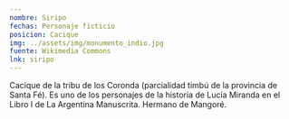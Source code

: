 ```yaml
---
nombre: Siripo
fechas: Personaje ficticio
posicion: Cacique
img: ../assets/img/monumento_indio.jpg
fuente: Wikimedia Commons
lnk: siripo
---
```


Cacique de la tribu de los Coronda (parcialidad timbú de la provincia de Santa Fé). Es uno de los personajes de la historia de Lucía Miranda en el Libro I de La Argentina Manuscrita. Hermano de Mangoré.
